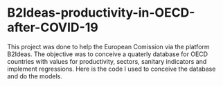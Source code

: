 # B2Ideas-productivity-in-OECD-after-COVID-19
This project was done to help the European Comission via the platform B2Ideas. The objective was to conceive a quaterly database for OECD countries with values for productivity, sectors, sanitary indicators and implement regressions. Here is the code I used to conceive the database and do the models.
